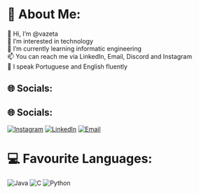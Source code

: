 # 💫 About Me:
👋 Hi, I’m @vazeta<br>👀 I’m interested in technology<br>🌱 I’m currently learning informatic engineering<br>📫 You can reach me via LinkedIn, Email, Discord and Instagram<br>📘 I speak Portuguese and English fluently


## 🌐 Socials:
## 🌐 Socials:
[![Instagram](https://img.shields.io/badge/Instagram-%23E4405F.svg?logo=Instagram&logoColor=white)](https://instagram.com/vazeta_) [![LinkedIn](https://img.shields.io/badge/LinkedIn-%230077B5.svg?logo=linkedin&logoColor=white)](https://linkedin.com/in/vazeta) [![Email](https://img.shields.io/badge/Email-D14836?logo=gmail&logoColor=white)](mailto:joao.vaz1810@gmail.com)


# 💻 Favourite Languages:
 ![Java](https://img.shields.io/badge/java-%23ED8B00.svg?style=for-the-badge&logo=openjdk&logoColor=white) ![C](https://img.shields.io/badge/c-%2300599C.svg?style=for-the-badge&logo=c&logoColor=white) ![Python](https://img.shields.io/badge/python-3670A0?style=for-the-badge&logo=python&logoColor=ffdd54)
